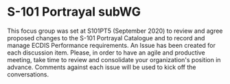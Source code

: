 # S-101 Portrayal subWG
This focus group was set at S101PT5 (September 2020) to review and agree proposed changes to the S-101 Portrayal Catalogue and to record and manage ECDIS Performance requirements.
An Issue has been created for each discussion item. Please, in order to have an agile and productive meeting, take time to review and consolidate your organization's position in advance. Comments against each issue will be used to kick off the conversations.
